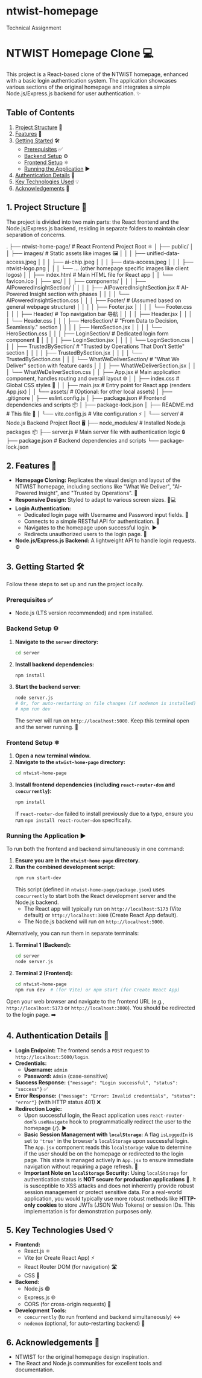 # ntwist-homepage
Technical Assignment
# NTWIST Homepage Clone 💻

This project is a React-based clone of the NTWIST homepage, enhanced with a basic login authentication system. The application showcases various sections of the original homepage and integrates a simple Node.js/Express.js backend for user authentication. ✨

## Table of Contents

1.  [Project Structure](#1-project-structure) 📂
2.  [Features](#2-features) 🚀
3.  [Getting Started](#3-getting-started) 🛠️
    * [Prerequisites](#prerequisites) ✅
    * [Backend Setup](#backend-setup) ⚙️
    * [Frontend Setup](#frontend-setup) ⚛️
    * [Running the Application](#running-the-application) ▶️
4.  [Authentication Details](#4-authentication-details) 🔑
5.  [Key Technologies Used](#5-key-technologies-used) 💡
6.  [Acknowledgements](#6-acknowledgements) 🙏

## 1. Project Structure 📂

The project is divided into two main parts: the React frontend and the Node.js/Express.js backend, residing in separate folders to maintain clear separation of concerns.

.
├── ntwist-home-page/             # React Frontend Project Root ⚛️
│   ├── public/
│   │   ├── images/               # Static assets like images 🖼️
│   │   │   ├── unified-data-access.jpeg
│   │   │   ├── ai-chip.jpeg
│   │   │   ├── data-access.jpeg
│   │   │   ├── ntwist-logo.png
│   │   │   └── ... (other homepage specific images like client logos)
│   │   ├── index.html            # Main HTML file for React app
│   │   └── favicon.ico
│   ├── src/
│   │   ├── components/
│   │   │   ├── AIPoweredInsightSection/
│   │   │   │   ├── AIPoweredInsightSection.jsx  # AI-Powered Insight section with phases
│   │   │   │   └── AIPoweredInsightSection.css
│   │   │   ├── Footer/                  # (Assumed based on general webpage structure)
│   │   │   │   ├── Footer.jsx
│   │   │   │   └── Footer.css
│   │   │   ├── Header/                  # Top navigation bar 导航
│   │   │   │   ├── Header.jsx
│   │   │   │   └── Header.css
│   │   │   ├── HeroSection/             # "From Data to Decision, Seamlessly." section
│   │   │   │   ├── HeroSection.jsx
│   │   │   │   └── HeroSection.css
│   │   │   ├── LoginSection/            # Dedicated login form component 🔐
│   │   │   │   ├── LoginSection.jsx
│   │   │   │   └── LoginSection.css
│   │   │   ├── TrustedBySection/        # "Trusted by Operations That Don't Settle" section
│   │   │   │   ├── TrustedBySection.jsx
│   │   │   │   └── TrustedBySection.css
│   │   │   └── WhatWeDeliverSection/    # "What We Deliver" section with feature cards
│   │   │       ├── WhatWeDeliverSection.jsx
│   │   │       └── WhatWeDeliverSection.css
│   │   ├── App.jsx                     # Main application component, handles routing and overall layout 🌐
│   │   ├── index.css                   # Global CSS styles 🎨
│   │   ├── main.jsx                    # Entry point for React app (renders App.jsx)
│   │   └── assets/                     # (Optional: for other local assets)
│   ├── .gitignore
│   ├── eslint.config.js
│   ├── package.json                    # Frontend dependencies and scripts 📦
│   ├── package-lock.json
│   ├── README.md                       # This file 📄
│   └── vite.config.js                  # Vite configuration ⚡
│
└── server/                       # Node.js Backend Project Root 🖥️
├── node_modules/             # Installed Node.js packages 📦
├── server.js                 # Main server file with authentication logic 🔒
├── package.json              # Backend dependencies and scripts
└── package-lock.json


## 2. Features 🚀

* **Homepage Cloning:** Replicates the visual design and layout of the NTWIST homepage, including sections like "What We Deliver", "AI-Powered Insight", and "Trusted by Operations". 🎨
* **Responsive Design:** Styled to adapt to various screen sizes. 📱💻
* **Login Authentication:**
    * Dedicated login page with Username and Password input fields. 🔐
    * Connects to a simple RESTful API for authentication. 🔗
    * Navigates to the homepage upon successful login. ▶️
    * Redirects unauthorized users to the login page. 🚫
* **Node.js/Express.js Backend:** A lightweight API to handle login requests. ⚙️

## 3. Getting Started 🛠️

Follow these steps to set up and run the project locally.

### Prerequisites ✅

* Node.js (LTS version recommended) and npm installed.

### Backend Setup ⚙️

1.  **Navigate to the `server` directory:**
    ```bash
    cd server
    ```
2.  **Install backend dependencies:**
    ```bash
    npm install
    ```
3.  **Start the backend server:**
    ```bash
    node server.js
    # Or, for auto-restarting on file changes (if nodemon is installed):
    # npm run dev
    ```
    The server will run on `http://localhost:5000`. Keep this terminal open and the server running. 🚀

### Frontend Setup ⚛️

1.  **Open a new terminal window.**
2.  **Navigate to the `ntwist-home-page` directory:**
    ```bash
    cd ntwist-home-page
    ```
3.  **Install frontend dependencies (including `react-router-dom` and `concurrently`):**
    ```bash
    npm install
    ```
    If `react-router-dom` failed to install previously due to a typo, ensure you run `npm install react-router-dom` specifically.

### Running the Application ▶️

To run both the frontend and backend simultaneously in one command:

1.  **Ensure you are in the `ntwist-home-page` directory.**
2.  **Run the combined development script:**
    ```bash
    npm run start-dev
    ```
    This script (defined in `ntwist-home-page/package.json`) uses `concurrently` to start both the React development server and the Node.js backend.
    * The React app will typically run on `http://localhost:5173` (Vite default) or `http://localhost:3000` (Create React App default).
    * The Node.js backend will run on `http://localhost:5000`.

Alternatively, you can run them in separate terminals:

1.  **Terminal 1 (Backend):**
    ```bash
    cd server
    node server.js
    ```
2.  **Terminal 2 (Frontend):**
    ```bash
    cd ntwist-home-page
    npm run dev  # (for Vite) or npm start (for Create React App)
    ```

Open your web browser and navigate to the frontend URL (e.g., `http://localhost:5173` or `http://localhost:3000`). You should be redirected to the login page. ➡️

## 4. Authentication Details 🔑

* **Login Endpoint:** The frontend sends a `POST` request to `http://localhost:5000/login`.
* **Credentials:**
    * **Username:** `admin`
    * **Password:** `Admin` (case-sensitive)
* **Success Response:** `{"message": "Login successful", "status": "success"}` ✅
* **Error Response:** `{"message": "Error: Invalid credentials", "status": "error"}` (with HTTP status 401) ❌
* **Redirection Logic:**
    * Upon successful login, the React application uses `react-router-dom`'s `useNavigate` hook to programmatically redirect the user to the homepage (`/`). ▶️
    * **Basic Session Management with `localStorage`:** A flag `isLoggedIn` is set to `'true'` in the browser's `localStorage` upon successful login. The `App.jsx` component reads this `localStorage` value to determine if the user should be on the homepage or redirected to the login page. This state is managed actively in `App.jsx` to ensure immediate navigation without requiring a page refresh. 🔄
    * **Important Note on `localStorage` Security:** Using `localStorage` for authentication status is **NOT secure for production applications** 🚨. It is susceptible to XSS attacks and does not inherently provide robust session management or protect sensitive data. For a real-world application, you would typically use more robust methods like **HTTP-only cookies** to store JWTs (JSON Web Tokens) or session IDs. This implementation is for demonstration purposes only.

## 5. Key Technologies Used 💡

* **Frontend:**
    * React.js ⚛️
    * Vite (or Create React App) ⚡
    * React Router DOM (for navigation) 🛣️
    * CSS 🎨
* **Backend:**
    * Node.js 🟢
    * Express.js 🌐
    * CORS (for cross-origin requests) 🔄
* **Development Tools:**
    * `concurrently` (to run frontend and backend simultaneously) ↔️
    * `nodemon` (optional, for auto-restarting backend) 🔄

## 6. Acknowledgements 🙏

* NTWIST for the original homepage design inspiration.
* The React and Node.js communities for excellent tools and documentation.